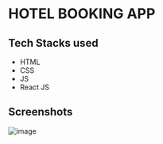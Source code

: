# HOTEL BOOKING APP

## Tech Stacks used

- HTML
- CSS
- JS
- React JS


## Screenshots


![image](https://user-images.githubusercontent.com/82095877/164276127-376e3f52-3eef-4218-a246-010d8bb98b0a.png)
